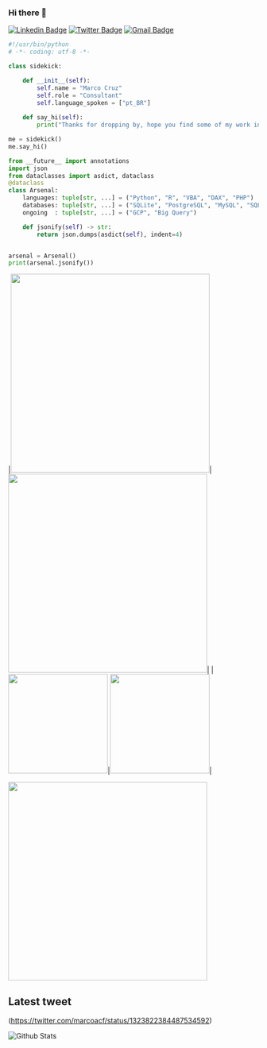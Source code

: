 ### Hi there 👋
[![Linkedin Badge](https://img.shields.io/badge/-marcoacf-blue?style=flat&logo=Linkedin&logoColor=white&link=https://www.linkedin.com/in/marcoacf/)](https://www.linkedin.com/in/marcoacf/)
[![Twitter Badge](https://img.shields.io/badge/-@marcoacf-1ca0f1?style=flat&labelColor=1ca0f1&logo=twitter&logoColor=white&link=https://twitter.com/marcoacf)](https://twitter.com/marcoacf)
[![Gmail Badge](https://img.shields.io/badge/-marcoacf-c14438?style=flat&logo=Gmail&logoColor=white&link=mailto:marcoacf@gmail.com)](mailto:marcoacf@gmail.com)



```python
#!/usr/bin/python
# -*- coding: utf-8 -*-

class sidekick:

    def __init__(self):
        self.name = "Marco Cruz"
        self.role = "Consultant"
        self.language_spoken = ["pt_BR"]
        
    def say_hi(self):
        print("Thanks for dropping by, hope you find some of my work interesting.")

me = sidekick()
me.say_hi()

from __future__ import annotations
import json
from dataclasses import asdict, dataclass
@dataclass
class Arsenal:
    languages: tuple[str, ...] = ("Python", "R", "VBA", "DAX", "PHP")
    databases: tuple[str, ...] = ("SQLite", "PostgreSQL", "MySQL", "SQL Server", "Oracle")
    ongoing  : tuple[str, ...] = ("GCP", "Big Query")

    def jsonify(self) -> str:
        return json.dumps(asdict(self), indent=4)


arsenal = Arsenal()
print(arsenal.jsonify())
```
|<img src="https://i.pinimg.com/564x/6a/25/ff/6a25ff0e2c8d33e6ede55cb939774ce2.jpg" width="400">|<img src="https://i.pinimg.com/564x/8b/ee/af/8beeafe15422ea45639a5565f69576bd.jpg" width="400">|
|<img src="https://www.codeitbro.com/wp-content/uploads/2020/07/python-meme-1-replace-for-loop-with-numpy-function.jpg" width="200">|<img src="https://www.codeitbro.com/wp-content/uploads/2020/07/python-meme-14-only-programmers-will-understand.jpg" width="200">|

<img src="https://drive.google.com/file/d/1ooJuIAydKqoIZ3_PP1pCR1Y2awCNgISe/view?usp=sharing" width="400">

## Latest tweet
(https://twitter.com/marcoacf/status/1323822384487534592)

![Github Stats](https://github-readme-stats.vercel.app/api?username=marcoacf&bg_color=30,e96443,904e95&title_color=fff&text_color=fff)

<!--
**marcoacf/marcoacf** is a ✨ _special_ ✨ repository because its `README.md` (this file) appears on your GitHub profile.

[<img src="" width="400">]
